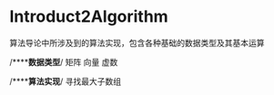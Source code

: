 # Introduct2Algorithm
算法导论中所涉及到的算法实现，包含各种基础的数据类型及其基本运算

/********************************************************************************数据类型****************************************************************************/
矩阵
向量
虚数

/********************************************************************************算法实现****************************************************************************/
寻找最大子数组
